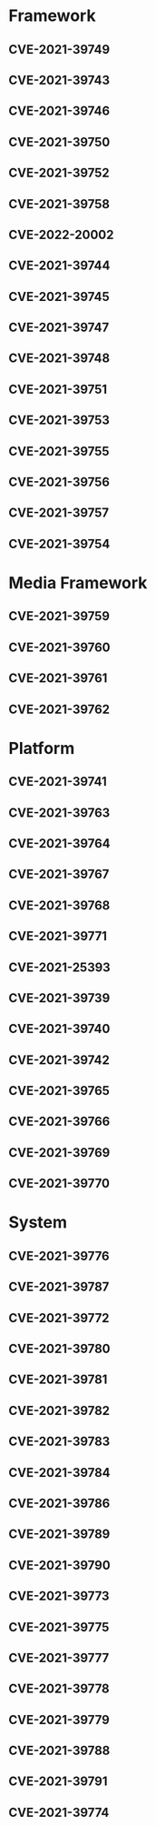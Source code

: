 # Framework

## CVE-2021-39749

## CVE-2021-39743

## CVE-2021-39746

## CVE-2021-39750

## CVE-2021-39752

## CVE-2021-39758

## CVE-2022-20002

## CVE-2021-39744

## CVE-2021-39745

## CVE-2021-39747

## CVE-2021-39748

## CVE-2021-39751

## CVE-2021-39753

## CVE-2021-39755

## CVE-2021-39756

## CVE-2021-39757

## CVE-2021-39754


# Media Framework


## CVE-2021-39759

## CVE-2021-39760

## CVE-2021-39761

## CVE-2021-39762


# Platform

## CVE-2021-39741

## CVE-2021-39763

## CVE-2021-39764

## CVE-2021-39767

## CVE-2021-39768

## CVE-2021-39771

## CVE-2021-25393

## CVE-2021-39739

## CVE-2021-39740

## CVE-2021-39742

## CVE-2021-39765

## CVE-2021-39766

## CVE-2021-39769

## CVE-2021-39770

# System


## CVE-2021-39776

## CVE-2021-39787

## CVE-2021-39772

## CVE-2021-39780

## CVE-2021-39781

## CVE-2021-39782

## CVE-2021-39783

## CVE-2021-39784

## CVE-2021-39786

## CVE-2021-39789

## CVE-2021-39790

## CVE-2021-39773

## CVE-2021-39775

## CVE-2021-39777

## CVE-2021-39778

## CVE-2021-39779

## CVE-2021-39788

## CVE-2021-39791

## CVE-2021-39774
